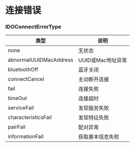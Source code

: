 # 连接错误

### IDOConnectErrorType

| 类型                   | 说明              |
| ---------------------- | ----------------- |
| none                   | 无状态            |
| abnormalUUIDMacAddress | UUID或Mac地址异常 |
| bluetoothOff           | 蓝牙关闭          |
| connectCancel          | 主动断开连接      |
| fail                   | 连接失败          |
| timeOut                | 连接超时          |
| serviceFail            | 发现服务失败      |
| characteristicsFail    | 发现特征失败      |
| pairFail               | 配对异常          |
| informationFail        | 获取基本信息失败  |

